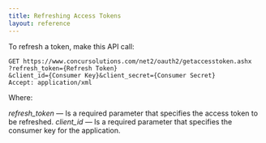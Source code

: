 ```yaml
---
title: Refreshing Access Tokens 
layout: reference
---
```





To refresh a token, make this API call:

```
GET https://www.concursolutions.com/net2/oauth2/getaccesstoken.ashx
?refresh_token={Refresh Token}
&client_id={Consumer Key}&client_secret={Consumer Secret}
Accept: application/xml
```

Where:

*refresh_token* — Is a required parameter that specifies the access token to be refreshed.
*client_id* — Is a required parameter that specifies the consumer key for the application.



